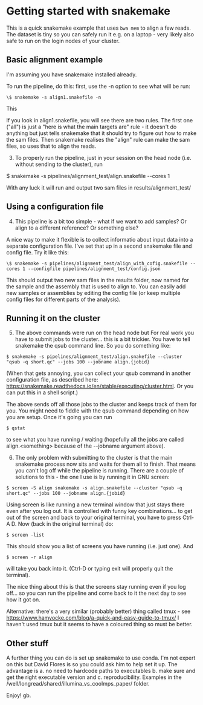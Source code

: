# Getting started with snakemake

This is a quick snakemake example that uses `bwa mem` to align a few reads.
The dataset is tiny so you can safely run it e.g. on a laptop - very likely
also safe to run on the login nodes of your cluster.

## Basic alignment example

I'm assuming you have snakemake installed already.

To run the pipeline, do this: first, use the -n option to see what will be run:

```
\$ snakemake -s align1.snakefile -n
```

This 

If you look in align1.snakefile, you will see there are two rules.  The first one ("all")
is just a "here is what the main targets are" rule - it doesn't do anything but just tells
snakemake that it should try to figure out how to make the sam files.  Then snakemake realises
the "align" rule can make the sam files, so uses that to align the reads.

3. To properly run the pipeline, just in your session on the head node (i.e. without sending
to the cluster), run 

$ snakemake -s pipelines/alignment_test/align.snakefile --cores 1

With any luck it will run and output two sam files in results/alignment_test/

## Using a configuration file ##

4. This pipeline is a bit too simple - what if we want to add samples?  Or align to a different
reference?  Or something else?

A nice way to make it flexible is to collect  informatio about input data into a separate
configuration file.  I've set that up in a second snakemake file and config file.  Try it
like this:

```
\$ snakemake -s pipelines/alignment_test/align_with_cofig.snakefile --cores 1 --configfile pipelines/alignment_test/config.json
```

This should output two new sam files in the results folder, now named for the sample and
the assembly that is used to align to.  You can easily add new samples or assemblies by
editing the config file (or keep multiple config files for different parts of the analysis).

## Running it on the cluster ##

5. The above commands were run on the head node but For real work you have to submit jobs to
the cluster... this is a bit trickier.  You have to tell snakemake the qsub command line.
So you do something like:

```
$ snakemake -s pipelines/alignment_test/align.snakefile --cluster "qsub -q short.qc" --jobs 100 --jobname align.{jobid}
```

(When that gets annoying, you can collect your qsub command in another configuration file, as described here:
https://snakemake.readthedocs.io/en/stable/executing/cluster.html.  Or you can put this in a shell script.)

The above sends off all those jobs to the cluster and keeps track of them for you. You might
need to fiddle with the qsub command depending on how you are setup.  Once it's going you can run 

```
$ qstat
```
to see what you have running / waiting (hopefully all the jobs are called align.&lt;something&gt; because
of the --jobname argument above).

6. The only problem with submitting to the cluster is that the main snakemake process now sits and waits
for them all to finish.  That means you can't log off while the pipeline is running.
There are a couple of solutions to this - the one I use is by running it in GNU screen:

```
$ screen -S align snakemake -s align.snakefile --cluster "qsub -q short.qc" --jobs 100 --jobname align.{jobid}
```
Using screen is like running a new terminal window that just stays there even after you log out.
It is controlled with funny key combinations... to get out of the screen and back to your
original terminal, you have to press Ctrl-A D.  Now (back in the original terminal) do:

```
$ screen -list
```
This should show you a list of screens you have running (i.e. just one).  And

```
$ screen -r align
```

will take you back into it. (Ctrl-D or typing exit will properly quit the terminal).

The nice thing about this is that the screens stay running even if you log off... so you can run the pipeline
and come back to it the next day to see how it got on.

Alternative: there's a very similar (probably better) thing called tmux - see https://www.hamvocke.com/blog/a-quick-and-easy-guide-to-tmux/
I haven't used tmux but it seems to have a coloured thing so must be better.

## Other stuff ##

A further thing you can do is set up snakemake to use conda.
I'm not expert on this but David Flores is so you could ask him to help set it up.
The advantage is a. no need to hardcode paths to executables b. make sure and get the right executable version
and c. reproducibility.  Examples in the /well/longread/shared/illumina_vs_coolmps_paper/ folder.

Enjoy!
gb.

